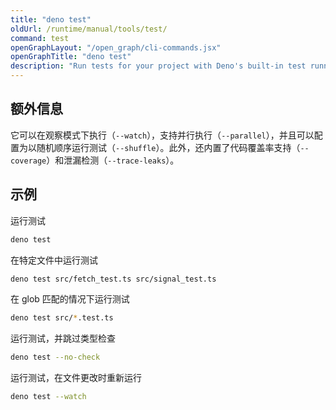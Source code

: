 ```yaml
---
title: "deno test"
oldUrl: /runtime/manual/tools/test/
command: test
openGraphLayout: "/open_graph/cli-commands.jsx"
openGraphTitle: "deno test"
description: "Run tests for your project with Deno's built-in test runner"
---
```


## 额外信息

它可以在观察模式下执行（`--watch`），支持并行执行（`--parallel`），并且可以配置为以随机顺序运行测试（`--shuffle`）。此外，还内置了代码覆盖率支持（`--coverage`）和泄漏检测（`--trace-leaks`）。

## 示例

运行测试

```bash
deno test
```

在特定文件中运行测试

```bash
deno test src/fetch_test.ts src/signal_test.ts
```

在 glob 匹配的情况下运行测试

```bash
deno test src/*.test.ts
```

运行测试，并跳过类型检查

```bash
deno test --no-check
```

运行测试，在文件更改时重新运行

```bash
deno test --watch
```